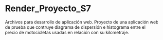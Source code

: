 # Render_Proyecto_S7
Archivos para desarrollo de aplicación web.
Proyecto de una aplicación web de prueba que contruye diagrama de dispersión e histograma entre el precio de motocicletas usadas en relación con su kilometraje.